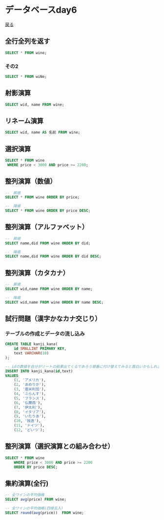 # データベースday6
[戻る](README.md)

## 全行全列を返す

```SQL
SELECT * FROM wine;
```

### その2

```SQL
SELECT * FROM wiNe;
```

## 射影演算

```SQL
SELECT wid, name FROM wine;
```

## リネーム演算

```SQL
SELECT wid, name AS 名前 FROM wine;
```

## 選択演算

```SQL
SELECT * FROM wine
 WHERE price < 3000 AND price >= 2200;
```

## 整列演算（数値）
```SQL
--　昇順
SELECT * FROM wine ORDER BY price;

--　降順
SELECT * FROM wine ORDER BY price DESC;
```

## 整列演算（アルファベット）
```SQL
--　昇順
SELECT name,did FROM wine ORDER BY did;

--　降順
SELECT name,did FROM wine ORDER BY did DESC;
```

## 整列演算（カタカナ）
```SQL
--　昇順
SELECT wid,name FROM wine ORDER BY name;

--　降順
SELECT wid,name FROM wine ORDER BY name DESC;
```

## 試行問題（漢字かなカナ交じり）

### テーブルの作成とデータの流し込み

```SQL
CREATE TABLE kanji_kana(
    id SMALLINT PRIMARY KEY,
    text VARCHAR(10)
);

-- idの数値を自分がソートの結果出てくるであろう順番に付け替えてみると面白いかもしれません。
INSERT INTO kanji_kana(id,text)
VALUES
    (1, 'アメリカ'),
    (2, 'あめりか'),
    (3, '亜米利加'),
    (4, 'ふらんす'),
    (5, 'フランス'),
    (6, '仏蘭西'),
    (7, '伊太利'),
    (8, 'イタリア'),
    (9, 'いたりあ'),
    (10, '独逸'),
    (11, 'ドイツ'),
    (12, 'どいつ');
```

## 整列演算（選択演算との組み合わせ）

```SQL
SELECT * FROM wine
    WHERE price < 3000 AND price >= 2200
    ORDER BY price DESC;
```

## 集約演算(全行)

```SQL
-- 全ワインの平均価格
SELECT avg(price) FROM wine;

-- 全ワインの平均価格(四捨五入)
SELECT round(avg(price))  FROM wine;
```
